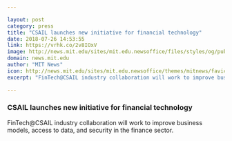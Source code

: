 ```yaml
---

layout: post
category: press
title: "CSAIL launches new initiative for financial technology"
date: 2018-07-26 14:53:55
link: https://vrhk.co/2v8IOxV
image: http://news.mit.edu/sites/mit.edu.newsoffice/files/styles/og/public/images/2018/Fintech-at-CSAIL-Silvio-Micali-MIT-00%20.jpg
domain: news.mit.edu
author: "MIT News"
icon: http://news.mit.edu/sites/mit.edu.newsoffice/themes/mitnews/favicon.ico
excerpt: "FinTech@CSAIL industry collaboration will work to improve business models, access to data, and security in the finance sector."

---
```


### CSAIL launches new initiative for financial technology

FinTech@CSAIL industry collaboration will work to improve business models, access to data, and security in the finance sector.